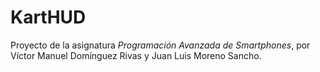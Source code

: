 # KartHUD
Proyecto de la asignatura _Programación Avanzada de Smartphones_, por Víctor Manuel Domínguez Rivas y Juan Luis Moreno Sancho.